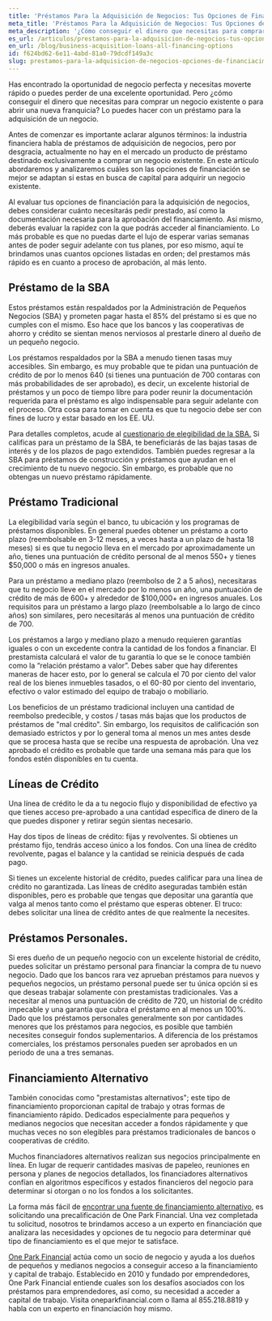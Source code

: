 ```yaml
---
title: 'Préstamos Para la Adquisición de Negocios: Tus Opciones de Financiación'
meta_title: 'Préstamos Para la Adquisición de Negocios: Tus Opciones de Financiación'
meta_description: '¿Cómo conseguir el dinero que necesitas para comprar un negocio o abrir una franquicia? Visita nuestro blog y analiza las opciones de financiación inmediatas que hay disponibles para adquirir o abrir un nuevo negocio.'
es_url: /articulos/prestamos-para-la-adquisicion-de-negocios-tus-opciones-de-financiacimiento
en_url: /blog/business-acquisition-loans-all-financing-options
id: f624bd62-6e11-4abd-81a0-79dcdf149a3c
slug: prestamos-para-la-adquisicion-de-negocios-opciones-de-financiacimiento
---
```

<p>Has encontrado la oportunidad de negocio perfecta y necesitas moverte r&aacute;pido o puedes perder de una excelente oportunidad. Pero &iquest;c&oacute;mo conseguir el dinero que necesitas para comprar un negocio existente o para abrir una nueva franquicia? Lo puedes hacer con un pr&eacute;stamo para la adquisici&oacute;n de un negocio.</p>

<p>Antes de comenzar es importante aclarar algunos t&eacute;rminos: la industria financiera habla de pr&eacute;stamos de adquisici&oacute;n de negocios, pero por desgracia, actualmente no hay en el mercado un producto de pr&eacute;stamo destinado exclusivamente a comprar un negocio existente. En este art&iacute;culo abordaremos y analizaremos cu&aacute;les son las opciones de financiaci&oacute;n se mejor se adaptan si estas en busca de capital para adquirir un negocio existente.</p>

<p>Al evaluar tus opciones de financiaci&oacute;n para la adquisici&oacute;n de negocios, debes considerar cu&aacute;nto necesitar&aacute;s pedir prestado, as&iacute; como la documentaci&oacute;n necesaria para la aprobaci&oacute;n del financiamiento. As&iacute; mismo, deber&aacute;s evaluar la rapidez con la que podr&aacute;s acceder al financiamiento. Lo m&aacute;s probable es que no puedas darte el lujo de esperar varias semanas antes de poder seguir adelante con tus planes, por eso mismo, aqu&iacute; te brindamos unas cuantos opciones listadas en orden; del prestamos m&aacute;s r&aacute;pido es en cuanto a proceso de aprobaci&oacute;n, al m&aacute;s lento.</p>

<h2>Pr&eacute;stamo de la SBA</h2>

<p>Estos pr&eacute;stamos est&aacute;n respaldados por la Administraci&oacute;n de Peque&ntilde;os Negocios (SBA) y prometen pagar hasta el 85% del pr&eacute;stamo si es que no cumples con el mismo. Eso hace que los bancos y las cooperativas de ahorro y cr&eacute;dito se sientan menos nerviosos al prestarle dinero al due&ntilde;o de un peque&ntilde;o negocio.</p>

<p>Los pr&eacute;stamos respaldados por la SBA a menudo tienen tasas muy accesibles. Sin embargo, es muy probable que te pidan una puntuaci&oacute;n de cr&eacute;dito de por lo menos 640 (si tienes una puntuaci&oacute;n de 700 contaras con m&aacute;s probabilidades de ser aprobado), es decir, un excelente historial de pr&eacute;stamos y un poco de tiempo libre para poder reunir la documentaci&oacute;n requerida para el pr&eacute;stamo es algo indispensable para seguir adelante con el proceso. Otra cosa para tomar en cuenta es que tu negocio debe ser con fines de lucro y estar basado en los EE. UU.</p>

<p>Para detalles completos, acude al <a href="https://www.sba.gov/sites/default/files/bank_eligibility_questionnaire_0.pdf">cuestionario de elegibilidad de la SBA.</a> Si calificas para un pr&eacute;stamo de la SBA, te beneficiar&aacute;s de las bajas tasas de inter&eacute;s y de los plazos de pago extendidos. Tambi&eacute;n puedes regresar a la SBA para pr&eacute;stamos de construcci&oacute;n y pr&eacute;stamos que ayudan en el crecimiento de tu nuevo negocio. Sin embargo, es probable que no obtengas un nuevo pr&eacute;stamo r&aacute;pidamente.</p>

<h2>Pr&eacute;stamo Tradicional</h2>

<p>La elegibilidad var&iacute;a seg&uacute;n el banco, tu ubicaci&oacute;n y los programas de pr&eacute;stamos disponibles. En general puedes obtener un pr&eacute;stamo a corto plazo (reembolsable en 3-12 meses, a veces hasta a un plazo de hasta 18 meses) si es que tu negocio lleva en el mercado por aproximadamente un a&ntilde;o, tienes una puntuaci&oacute;n de cr&eacute;dito personal de al menos 550+ y tienes $50,000 o m&aacute;s en ingresos anuales.</p>

<p>Para un pr&eacute;stamo a mediano plazo (reembolso de 2 a 5 a&ntilde;os), necesitaras que tu negocio lleve en el mercado por lo menos un a&ntilde;o, una puntuaci&oacute;n de cr&eacute;dito de m&aacute;s de 600+ y alrededor de $100,000+ en ingresos anuales. Los requisitos para un pr&eacute;stamo a largo plazo (reembolsable a lo largo de cinco a&ntilde;os) son similares, pero necesitar&aacute;s al menos una puntuaci&oacute;n de cr&eacute;dito de 700.</p>

<p>Los pr&eacute;stamos a largo y mediano plazo a menudo requieren garant&iacute;as iguales o con un excedente contra la cantidad de los fondos a financiar. El prestamista calcular&aacute; el valor de tu garant&iacute;a lo que se le conoce tambi&eacute;n como la &ldquo;relaci&oacute;n pr&eacute;stamo a valor&rdquo;. Debes saber que hay diferentes maneras de hacer esto, por lo general se calcula el 70 por ciento del valor real de los bienes inmuebles tasados, o el 60-80 por ciento del inventario, efectivo o valor estimado del equipo de trabajo o mobiliario.</p>

<p>Los beneficios de un pr&eacute;stamo tradicional incluyen una cantidad de reembolso predecible, y costos / tasas m&aacute;s bajas que los productos de pr&eacute;stamos de "mal cr&eacute;dito". Sin embargo, los requisitos de calificaci&oacute;n son demasiado estrictos y por lo general toma al menos un mes antes desde que se procesa hasta que se recibe una respuesta de aprobaci&oacute;n. Una vez aprobado el cr&eacute;dito es probable que tarde una semana m&aacute;s para que los fondos est&eacute;n disponibles en tu cuenta.</p>

<h2>L&iacute;neas de Cr&eacute;dito</h2>

<p>Una l&iacute;nea de cr&eacute;dito le da a tu negocio flujo y disponibilidad de efectivo ya que tienes acceso pre-aprobado a una cantidad espec&iacute;fica de dinero de la que puedes disponer y retirar seg&uacute;n sientas necesario.</p>

<p>Hay dos tipos de l&iacute;neas de cr&eacute;dito: fijas y revolventes. Si obtienes un pr&eacute;stamo fijo, tendr&aacute;s acceso &uacute;nico a los fondos. Con una l&iacute;nea de cr&eacute;dito revolvente, pagas el balance y la cantidad se reinicia despu&eacute;s de cada pago.</p>

<p>Si tienes un excelente historial de cr&eacute;dito, puedes calificar para una l&iacute;nea de cr&eacute;dito no garantizada. Las l&iacute;neas de cr&eacute;dito aseguradas tambi&eacute;n est&aacute;n disponibles, pero es probable que tengas que depositar una garant&iacute;a que valga al menos tanto como el pr&eacute;stamo que esperas obtener. El truco: debes solicitar una l&iacute;nea de cr&eacute;dito antes de que realmente la necesites.</p>

<h2>Pr&eacute;stamos Personales.</h2>

<p>Si eres due&ntilde;o de un peque&ntilde;o negocio con un excelente historial de cr&eacute;dito, puedes solicitar un pr&eacute;stamo personal para financiar la compra de tu nuevo negocio. Dado que los bancos rara vez aprueban pr&eacute;stamos para nuevos y peque&ntilde;os negocios, un pr&eacute;stamo personal puede ser tu &uacute;nica opci&oacute;n si es que deseas trabajar solamente con prestamistas tradicionales. Vas a necesitar al menos una puntuaci&oacute;n de cr&eacute;dito de 720, un historial de cr&eacute;dito impecable y una garant&iacute;a que cubra el pr&eacute;stamo en al menos un 100%. Dado que los pr&eacute;stamos personales generalmente son por cantidades menores que los pr&eacute;stamos para negocios, es posible que tambi&eacute;n necesites conseguir fondos suplementarios. A diferencia de los pr&eacute;stamos comerciales, los pr&eacute;stamos personales pueden ser aprobados en un periodo de una a tres semanas.</p>

<h2>Financiamiento Alternativo</h2>

<p>Tambi&eacute;n conocidas como "prestamistas alternativos"; este tipo de financiamiento proporcionan capital de trabajo y otras formas de financiamiento r&aacute;pido. Dedicados especialmente para peque&ntilde;os y medianos negocios que necesitan acceder a fondos r&aacute;pidamente y que muchas veces no son elegibles para pr&eacute;stamos tradicionales de bancos o cooperativas de cr&eacute;dito.</p>

<p>Muchos financiadores alternativos realizan sus negocios principalmente en l&iacute;nea. En lugar de requerir cantidades masivas de papeleo, reuniones en persona y planes de negocios detallados, los financiadores alternativos conf&iacute;an en algoritmos espec&iacute;ficos y estados financieros del negocio para determinar si otorgan o no los fondos a los solicitantes.</p>

<p>La forma m&aacute;s f&aacute;cil de <a href="https://www.oneparkfinancial.com/es/preaprob">encontrar una fuente de financiamiento alternativo,</a> es solicitando una precalificaci&oacute;n de One Park Financial. Una vez completada tu solicitud, nosotros te brindamos acceso a un experto en financiaci&oacute;n que analizara las necesidades y opciones de tu negocio para determinar qu&eacute; tipo de financiamiento es el que mejor te satisface.</p>

<p><a href="https://www.oneparkfinancial.com/es/preaprob">One Park Financial</a> act&uacute;a como un socio de negocio y ayuda a los due&ntilde;os de peque&ntilde;os y medianos negocios a conseguir acceso a la financiamiento y capital de trabajo. Establecido en 2010 y fundado por emprendedores, One Park Financial entiende cuales son los desaf&iacute;os asociados con los pr&eacute;stamos para emprendedores, as&iacute; como, su necesidad a acceder a capital de trabajo. Visita oneparkfinancial.com o llama al 855.218.8819 y habla con un experto en financiaci&oacute;n hoy mismo.</p>